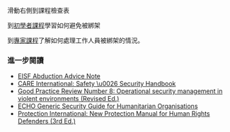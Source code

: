 [Title]: # (現在怎樣?)
[Order]: # (6)

滑動右側到課程檢查表

到[初學者課程](umbrella://lesson/kidnapping/1)學習如何避免被綁架

到[專家課程](umbrella://lesson/kidnapping/3)了解如何處理工作人員被綁架的情況。

### 進一步閱讀
* [EISF Abduction Advice Note](https://www.eisf.eu/wp-content/uploads/2014/09/0541-MO-2010-Advice-Note-Abduction-Kidnapping.doc)
* [CARE International: Safety \u0026 Security Handbook](ngolearning.org/courses/availablecourses/CARE%20Safety%20Course/Shared%20Documents/English_CARE_International_Safety_and_Security_Handbook.pdf)
* [Good Practice Review Number 8: Operational security management in violent environments (Revised Ed.)](www.odihpn.org/download/gpr_8_revised2pdf)
* [ECHO Generic Security Guide for Humanitarian Organisations](https://www.google.co.uk/url?sa=t\u0026rct=j\u0026q=\u0026esrc=s\u0026source=web\u0026cd=1\u0026cad=rja\u0026uact=8\u0026ved=0CCEQFjAA\u0026url=http%3A%2F%2Fec.europa.eu%2Fecho%2Ffiles%2Fevaluation%2Fwatsan2005%2Fannex_files%2FECHO%2FECHO12%20-%20echo_generic_security_guide_en.doc\u0026ei=kLxAVc6LOILuUP2SgbAE\u0026usg=AFQjCNEXEOcbLeV24f3WolHmDwLq7KJzlQ\u0026sig2=hbnI7wfdrGIHS7mmikBRWA)
* [Protection International: New Protection Manual for Human Rights Defenders (3rd Ed.)](protectioninternational.org/publication/new-protection-manual-for-human-rights-defenders-3rd-edition/)